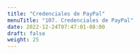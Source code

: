 ```yaml
---
title: "Credenciales de PayPal"
menuTitle: "107. Credenciales de PayPal"
date: 2022-12-24T07:47:01-08:00
draft: false
weight: 25
---
```

